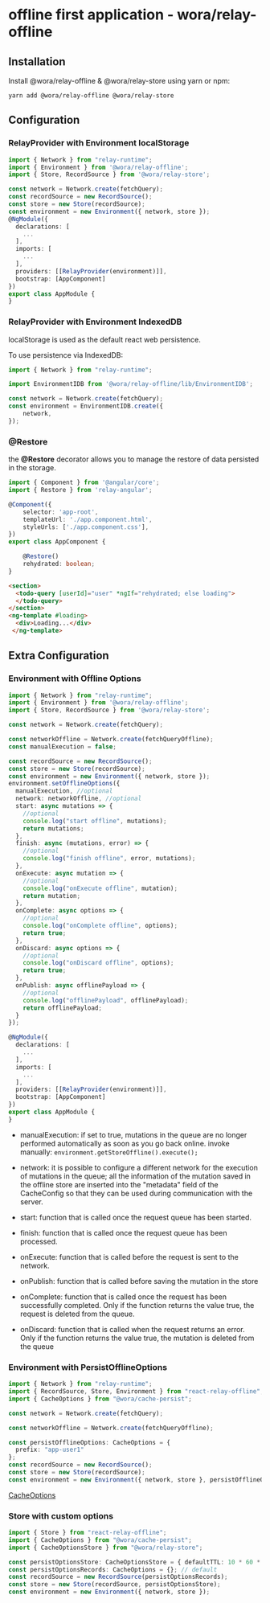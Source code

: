 # offline first application - wora/relay-offline

## Installation

Install @wora/relay-offline & @wora/relay-store using yarn or npm:

```
yarn add @wora/relay-offline @wora/relay-store
```

## Configuration

### RelayProvider with Environment localStorage

```ts
import { Network } from "relay-runtime";
import { Environment } from '@wora/relay-offline';
import { Store, RecordSource } from '@wora/relay-store';

const network = Network.create(fetchQuery);
const recordSource = new RecordSource();
const store = new Store(recordSource);
const environment = new Environment({ network, store });
@NgModule({
  declarations: [
    ...
  ],
  imports: [
    ...
  ],
  providers: [[RelayProvider(environment)]],
  bootstrap: [AppComponent]
})
export class AppModule {
}
```

### RelayProvider with Environment IndexedDB

localStorage is used as the default react web persistence.

To use persistence via IndexedDB:

```ts
import { Network } from "relay-runtime";

import EnvironmentIDB from '@wora/relay-offline/lib/EnvironmentIDB';

const network = Network.create(fetchQuery);
const environment = EnvironmentIDB.create({
    network,
});
```

### @Restore

the **@Restore** decorator allows you to manage the restore of data persisted in the storage.

```ts
import { Component } from '@angular/core';
import { Restore } from 'relay-angular';

@Component({
    selector: 'app-root',
    templateUrl: './app.component.html',
    styleUrls: ['./app.component.css'],
})
export class AppComponent {

    @Restore()
    rehydrated: boolean;
}
```

```html
<section>
  <todo-query [userId]="user" *ngIf="rehydrated; else loading">
  </todo-query>
</section>
<ng-template #loading>
  <div>Loading...</div>
 </ng-template>
```

## Extra Configuration

### Environment with Offline Options

```ts
import { Network } from "relay-runtime";
import { Environment } from '@wora/relay-offline';
import { Store, RecordSource } from '@wora/relay-store';

const network = Network.create(fetchQuery);

const networkOffline = Network.create(fetchQueryOffline);
const manualExecution = false;

const recordSource = new RecordSource();
const store = new Store(recordSource);
const environment = new Environment({ network, store });
environment.setOfflineOptions({
  manualExecution, //optional
  network: networkOffline, //optional
  start: async mutations => {
    //optional
    console.log("start offline", mutations);
    return mutations;
  },
  finish: async (mutations, error) => {
    //optional
    console.log("finish offline", error, mutations);
  },
  onExecute: async mutation => {
    //optional
    console.log("onExecute offline", mutation);
    return mutation;
  },
  onComplete: async options => {
    //optional
    console.log("onComplete offline", options);
    return true;
  },
  onDiscard: async options => {
    //optional
    console.log("onDiscard offline", options);
    return true;
  },
  onPublish: async offlinePayload => {
    //optional
    console.log("offlinePayload", offlinePayload);
    return offlinePayload;
  }
});

@NgModule({
  declarations: [
    ...
  ],
  imports: [
    ...
  ],
  providers: [[RelayProvider(environment)]],
  bootstrap: [AppComponent]
})
export class AppModule {
}
```

- manualExecution: if set to true, mutations in the queue are no longer performed automatically as soon as you go back online. invoke manually: `environment.getStoreOffline().execute();`

- network: it is possible to configure a different network for the execution of mutations in the queue; all the information of the mutation saved in the offline store are inserted into the "metadata" field of the CacheConfig so that they can be used during communication with the server.

* start: function that is called once the request queue has been started.

* finish: function that is called once the request queue has been processed.

* onExecute: function that is called before the request is sent to the network.

* onPublish: function that is called before saving the mutation in the store

* onComplete: function that is called once the request has been successfully completed. Only if the function returns the value true, the request is deleted from the queue.

* onDiscard: function that is called when the request returns an error. Only if the function returns the value true, the mutation is deleted from the queue



### Environment with PersistOfflineOptions

```ts
import { Network } from "relay-runtime";
import { RecordSource, Store, Environment } from "react-relay-offline";
import { CacheOptions } from "@wora/cache-persist";

const network = Network.create(fetchQuery);

const networkOffline = Network.create(fetchQueryOffline);

const persistOfflineOptions: CacheOptions = {
  prefix: "app-user1"
};
const recordSource = new RecordSource();
const store = new Store(recordSource);
const environment = new Environment({ network, store }, persistOfflineOptions);
```

[CacheOptions](https://morrys.github.io/wora/docs/cache-persist.html#cache-options)

### Store with custom options

```ts
import { Store } from "react-relay-offline";
import { CacheOptions } from "@wora/cache-persist";
import { CacheOptionsStore } from "@wora/relay-store";

const persistOptionsStore: CacheOptionsStore = { defaultTTL: 10 * 60 * 1000 }; // default
const persistOptionsRecords: CacheOptions = {}; // default
const recordSource = new RecordSource(persistOptionsRecords);
const store = new Store(recordSource, persistOptionsStore);
const environment = new Environment({ network, store });
```